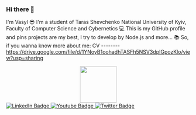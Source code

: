 ### Hi there 👋

I'm Vasyl 😎
I'm a student of Taras Shevchenko National University of Kyiv, Faculty of Computer Science and Cybernetics 💻
This is my GitHub profile and pins projects are my best,
I try to develop by Node.js and more... 📚
So, if you wanna know more about me: 
CV -------- https://drive.google.com/file/d/1YNoyB1oohadhTASFh5NSV3dpIGpozKlo/view?usp=sharing
<div id="header" align="center">
  <img src="https://media.giphy.com/media/M9gbBd9nbDrOTu1Mqx/giphy.gif" width="100"/>
</div>
<div id="badges">
  <a href="your-linkedin-URL">
    <img src="https://img.shields.io/badge/LinkedIn-blue?style=for-the-badge&logo=linkedin&logoColor=white" alt="LinkedIn Badge"/>
  </a>
  <a href="your-youtube-URL">
    <img src="https://img.shields.io/badge/YouTube-red?style=for-the-badge&logo=youtube&logoColor=white" alt="Youtube Badge"/>
  </a>
  <a href="your-twitter-URL">
    <img src="https://img.shields.io/badge/Twitter-blue?style=for-the-badge&logo=twitter&logoColor=white" alt="Twitter Badge"/>
  </a>
</div>

